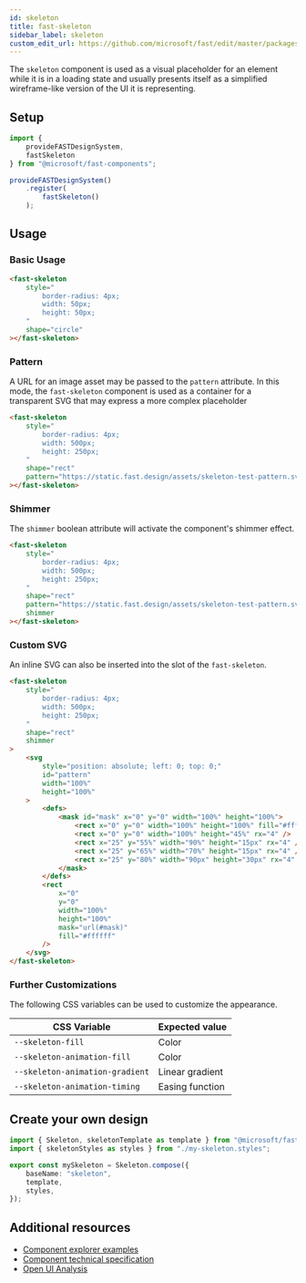 ```yaml
---
id: skeleton
title: fast-skeleton
sidebar_label: skeleton
custom_edit_url: https://github.com/microsoft/fast/edit/master/packages/web-components/fast-foundation/src/skeleton/README.md
---
```


The `skeleton` component is used as a visual placeholder for an element while it is in a loading state and usually presents itself as a simplified wireframe-like version of the UI it is representing.

## Setup

```ts
import {
    provideFASTDesignSystem,
    fastSkeleton
} from "@microsoft/fast-components";

provideFASTDesignSystem()
    .register(
        fastSkeleton()
    );
```

## Usage

### Basic Usage

```html
<fast-skeleton
    style="
        border-radius: 4px;
        width: 50px;
        height: 50px;
    "
    shape="circle"
></fast-skeleton>
```

### Pattern

A URL for an image asset may be passed to the `pattern` attribute. In this mode, the `fast-skeleton` component is used as a container for a transparent SVG that may express a more complex placeholder

```html
<fast-skeleton
    style="
        border-radius: 4px;
        width: 500px;
        height: 250px;
    "
    shape="rect"
    pattern="https://static.fast.design/assets/skeleton-test-pattern.svg"
></fast-skeleton>
```

### Shimmer

The `shimmer` boolean attribute will activate the component's shimmer effect.

```html
<fast-skeleton
    style="
        border-radius: 4px;
        width: 500px;
        height: 250px;
    "
    shape="rect"
    pattern="https://static.fast.design/assets/skeleton-test-pattern.svg"
    shimmer
></fast-skeleton>
```

### Custom SVG

An inline SVG can also be inserted into the slot of the `fast-skeleton`.

```html
<fast-skeleton
    style="
        border-radius: 4px;
        width: 500px;
        height: 250px;
    "
    shape="rect"
    shimmer
>
    <svg
        style="position: absolute; left: 0; top: 0;"
        id="pattern"
        width="100%"
        height="100%"
    >
        <defs>
            <mask id="mask" x="0" y="0" width="100%" height="100%">
                <rect x="0" y="0" width="100%" height="100%" fill="#ffffff" />
                <rect x="0" y="0" width="100%" height="45%" rx="4" />
                <rect x="25" y="55%" width="90%" height="15px" rx="4" />
                <rect x="25" y="65%" width="70%" height="15px" rx="4" />
                <rect x="25" y="80%" width="90px" height="30px" rx="4" />
            </mask>
        </defs>
        <rect
            x="0"
            y="0"
            width="100%"
            height="100%"
            mask="url(#mask)"
            fill="#ffffff"
        />
    </svg>
</fast-skeleton>
```

### Further Customizations

The following CSS variables can be used to customize the appearance.

| CSS Variable                  | Expected value  |
|-------------------------------|-----------------|
|`--skeleton-fill`              | Color           |
|`--skeleton-animation-fill`    | Color           |
|`--skeleton-animation-gradient`| Linear gradient |
|`--skeleton-animation-timing`  | Easing function |

## Create your own design

```ts
import { Skeleton, skeletonTemplate as template } from "@microsoft/fast-foundation";
import { skeletonStyles as styles } from "./my-skeleton.styles";

export const mySkeleton = Skeleton.compose({
    baseName: "skeleton",
    template,
    styles,
});
```

## Additional resources

* [Component explorer examples](https://explore.fast.design/components/fast-skeleton)
* [Component technical specification](https://github.com/microsoft/fast/blob/master/packages/web-components/fast-foundation/src/skeleton/skeleton.spec.md)
* [Open UI Analysis](https://open-ui.org/components/skeleton.research)